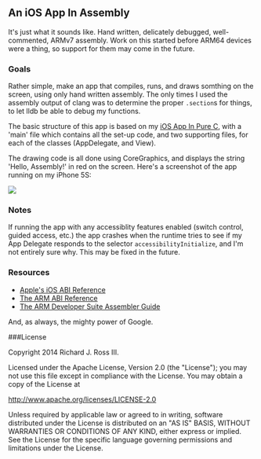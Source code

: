 ## An iOS App In Assembly

It's just what it sounds like. Hand written, delicately debugged, well-commented, ARMv7 assembly. Work on this started before ARM64 devices were a thing, so support for them may come in the future.

### Goals

Rather simple, make an app that compiles, runs, and draws somthing on the screen, using only hand written assembly. The only times I used the assembly output of clang was to determine the proper `.section`s for things, to let lldb be able to debug my functions.

The basic structure of this app is based on my [iOS App In Pure C](https://github.com/richardjrossiii/CBasediOSApp), with a 'main' file which contains all the set-up code, and two supporting files, for each of the classes (AppDelegate, and View).

The drawing code is all done using CoreGraphics, and displays the string 'Hello, Assembly!' in red on the screen. Here's a screenshot of the app running on my iPhone 5S:

![](http://i.imgur.com/mulfx8nl.png)

### Notes

If running the app with any accessiblity features enabled (switch control, guided access, etc.) the app crashes when the runtime tries to see if my App Delegate responds to the selector `accessibilityInitialize`, and I'm not entirely sure why. This may be fixed in the future.

### Resources

 - [Apple's iOS ABI Reference](https://developer.apple.com/library/ios/documentation/Xcode/Conceptual/iPhoneOSABIReference/Introduction/Introduction.html#//apple_ref/doc/uid/TP40009020-SW1)
 - [The ARM ABI Reference](http://infocenter.arm.com/help/topic/com.arm.doc.subset.swdev.abi/index.html)
 - [The ARM Developer Suite Assembler Guide](http://infocenter.arm.com/help/topic/com.arm.doc.dui0068b/index.html)

And, as always, the mighty power of Google.

###License

Copyright 2014 Richard J. Ross III.

Licensed under the Apache License, Version 2.0 (the "License"); you may not use this file except in compliance with the License. You may obtain a copy of the License at

http://www.apache.org/licenses/LICENSE-2.0

Unless required by applicable law or agreed to in writing, software distributed under the License is distributed on an "AS IS" BASIS, WITHOUT WARRANTIES OR CONDITIONS OF ANY KIND, either express or implied. See the License for the specific language governing permissions and limitations under the License.